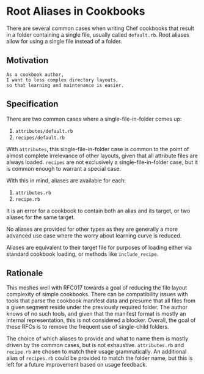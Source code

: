# Root Aliases in Cookbooks

There are several common cases when writing Chef cookbooks that result in a
folder containing a single file, usually called `default.rb`. Root aliases
allow for using a single file instead of a folder.

## Motivation

    As a cookbook author,
    I want to less complex directory layouts,
    so that learning and maintenance is easier.

## Specification

There are two common cases where a single-file-in-folder comes up:

1. `attributes/default.rb`
2. `recipes/default.rb`

With `attributes`, this single-file-in-folder case is common to the point of almost 
complete irrelevance of other layouts, given that all attribute files are always 
loaded. `recipes` are not exclusively a single-file-in-folder case, but it is common 
enough to warrant a special case.

With this in mind, aliases are available for each:

1. `attributes.rb`
2. `recipe.rb`

It is an error for a cookbook to contain both an alias and its target, or two
aliases for the same target.

No aliases are provided for other types as they are generally a more advanced
use case where the worry about learning curve is reduced.

Aliases are equivalent to their target file for purposes of loading either via
standard cookbook loading, or methods like `include_recipe`.

## Rationale

This meshes well with RFC017 towards a goal of reducing the file layout
complexity of simple cookbooks. There can be compatibility issues with tools
that parse the cookbook manifest data and presume that all files from a given
segment reside under the previously required folder. The author knows
of no such tools, and given that the manifest format is mostly an internal
representation, this is not considered a blocker. Overall, the goal of these RFCs
is to remove the frequent use of single-child folders.

The choice of which aliases to provide and what to name them is mostly driven
by the common cases, but is not exhaustive. `attributes.rb` and `recipe.rb` are
chosen to match their usage grammatically. An additional alias of `recipes.rb`
could be provided to match the folder name, but this is left for a future
improvement based on usage feedback.
